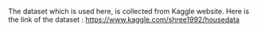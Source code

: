 The dataset which is used here, is collected from Kaggle website. Here is the link of the dataset :  https://www.kaggle.com/shree1992/housedata
